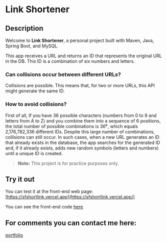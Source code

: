 # Link Shortener

## Description
Welcome to **Link Shortener**, a personal project built with Maven, Java, Spring Boot, and MySQL.

This app receives a URL and returns an ID that represents the original URL in the DB.
This ID is a combination of six numbers and letters.

### Can collisions occur between different URLs?

Collisions are possible. This means that, for two or more URLs, this API might generate the same ID.

### How to avoid collisions?

First of all, If you have 36 possible characters (numbers from 0 to 9 and letters from A to Z) 
and you combine them into a sequence of 6 positions, the total number of possible combinations is 36⁶, 
which equals 2,176,782,336 different IDs.
Despite this large number of combinations, collisions can still occur. 
In such cases, when a new URL generates an ID that already exists in the database, 
the app searches for the generated ID and, if it already exists, adds new random symbols (letters and numbers) 
until a unique ID is created.


> **Note:** This project is for practice purposes only.

## Try it out
You can test it at the front-end web page:  
[https://sfshortlink.vercel.app](https://sfshortlink.vercel.app/)

You can see the front-end code [here](https://github.com/SebastianFurnier/Link-shortener-front)

## For comments you can contact me here:
[portfolio](https://sebastianfurnier.vercel.app/)